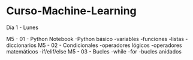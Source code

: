 # Curso-Machine-Learning

Día 1 - Lunes

M5 - 01 - Python Notebook 
            -Python básico
              -variables
              -funciones
              -listas
              -diccionarios
M5 - 02 - Condicionales
              -operadores lógicos
              -operadores matemáticos
              -if/elif/else
M5 - 03 - Bucles
              -while
              -for
              -bucles anidados
